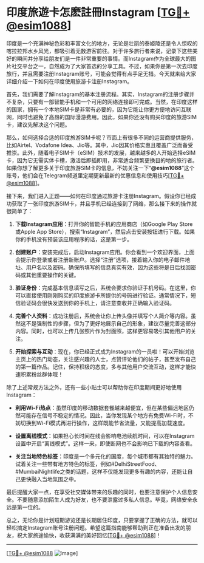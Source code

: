 # 印度旅遊卡怎麽註冊Instagram [[TG💪+ @esim1088](https://t.me/s/esim1088)]

印度是一个充满神秘色彩和丰富文化的地方，无论是壮丽的泰姬陵还是令人惊叹的喀拉拉邦水乡风光，都吸引着无数游客前往。对于许多旅行者来说，记录下这些美好的瞬间并分享给朋友们是一件非常重要的事情。而Instagram作为全球最大的图片社交平台之一，自然成为了大家首选的分享工具。不过，如果你是第一次去印度旅行，并且需要注册Instagram账号，可能会觉得有点手足无措。今天就来给大家详细介绍一下如何在印度使用旅游卡注册Instagram。

首先，我们需要了解Instagram的基本注册流程。其实，Instagram的注册步骤并不复杂，只要有一部智能手机和一个可用的网络连接即可完成。当然，在印度这样的国家，拥有一个本地SIM卡是非常有必要的，因为它能让你更方便地访问互联网，同时也避免了高昂的国际漫游费用。因此，如果你还没有购买印度的旅游SIM卡，建议先解决这个问题。

那么，如何选择合适的印度旅游SIM卡呢？市面上有很多不同的运营商提供服务，比如Airtel、Vodafone Idea、Jio等。其中，Jio因其价格实惠且覆盖广泛而备受推崇。此外，随着电子SIM卡（eSIM）技术的发展，越来越多的人开始选择eSIM卡，因为它无需实体卡槽，激活后即插即用，非常适合频繁更换目的地的旅行者。如果你想了解更多关于印度旅游SIM卡的信息，不妨关注一下“**@esim1088**”这个账号，他们会在Telegram频道里定期更新最新的优惠信息和使用技巧[[TG💪+ @esim1088](https://t.me/s/esim1088)]。

接下来，我们进入正题——如何在印度通过旅游卡注册Instagram。假设你已经成功获取了一张印度旅游SIM卡，并且手机已经连接到了网络，那么接下来的操作就很简单了：

1. **下载Instagram应用**：打开你的智能手机的应用商店（如Google Play Store或Apple App Store），搜索“Instagram”，然后点击安装按钮进行下载。如果你的手机没有预装该应用程序的话，这是第一步。

2. **创建账户**：安装完成后，启动Instagram应用。你会看到一个欢迎界面，上面会提示你登录或者注册新账户。选择“注册”选项，接着输入你的电子邮件地址、用户名以及密码。确保所填写的信息真实有效，因为这些将是日后找回密码或其他重要操作的关键。

3. **验证身份**：完成基本信息填写之后，系统会要求你验证手机号码。在这里，你可以直接使用刚刚购买的印度旅游卡所提供的号码进行验证。通常情况下，短信验证码会很快发送到你的手机上，请注意查收并正确输入验证码。

4. **完善个人资料**：成功注册后，系统会让你上传头像并填写个人简介等内容。虽然这不是强制性的步骤，但为了更好地展示自己的形象，建议尽量完善这部分内容。同时，也可以上传几张照片作为封面照，这样更容易吸引其他用户的关注。

5. **开始探索与互动**：现在，你已经正式成为Instagram的一员啦！可以开始浏览主页上的热门动态，关注感兴趣的人士，点赞评论他们的帖子，甚至发布自己的第一篇作品。记住，保持积极的态度，多与其他用户交流互动，这样才能快速积累粉丝群体哦！

除了上述常规方法之外，还有一些小贴士可以帮助你在印度期间更好地使用Instagram：

- **利用Wi-Fi热点**：虽然印度的移动数据套餐越来越便宜，但在某些偏远地区仍然可能存在信号不稳定的情况。因此，当你发现某个地方有免费Wi-Fi时，不妨切换到Wi-Fi模式再进行操作，这样既能节省流量，又能提高加载速度。
  
- **设置离线模式**：如果担心长时间在线会影响电池续航时间，可以在Instagram设置中开启“离线模式”。这样一来，即使断网也不会影响已下载的内容查看。

- **关注当地特色标签**：印度是一个多元化的国度，每个城市都有其独特的魅力。试着关注一些带有地方特色的标签，例如#DelhiStreetFood、#MumbaiNightlife之类的话题，这样不仅能发现更多有趣的内容，还能让自己更快融入当地氛围之中。

最后提醒大家一点，在享受社交媒体带来的乐趣的同时，也要注意保护个人信息安全。不要随意添加陌生人成为好友，也不要泄露过多私人信息。毕竟，网络安全永远是第一位的。

总之，无论你是计划短期游览还是长期居住印度，只要掌握了正确的方法，就可以轻松搞定Instagram账号注册问题。希望这篇指南能够帮助到正在准备出发的朋友，祝大家旅途愉快，收获满满的美好回忆[[TG💪+ @esim1088](https://t.me/s/esim1088)]！

---

[[TG💪+ @esim1088](https://t.me/s/esim1088) ![Image](https://i.postimg.cc/4NQfJmqS/Snipaste-2025-05-13-00-14-12.png)]